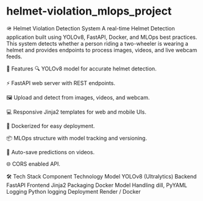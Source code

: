 # helmet-violation_mlops_project

🪖 Helmet Violation Detection System
A real-time Helmet Detection application built using YOLOv8, FastAPI, Docker, and MLOps best practices. This system detects whether a person riding a two-wheeler is wearing a helmet and provides endpoints to process images, videos, and live webcam feeds.

🚀 Features
🔍 YOLOv8 model for accurate helmet detection.

⚡ FastAPI web server with REST endpoints.

🖼️ Upload and detect from images, videos, and webcam.

💻 Responsive Jinja2 templates for web and mobile UIs.

🐳 Dockerized for easy deployment.

📦 MLOps structure with model tracking and versioning.

📁 Auto-save predictions on videos.

🌐 CORS enabled API.

🛠️ Tech Stack
Component	Technology
Model	YOLOv8 (Ultralytics)
Backend	FastAPI
Frontend	Jinja2
Packaging	Docker
Model Handling	dill, PyYAML
Logging	Python logging
Deployment	Render / Docker
